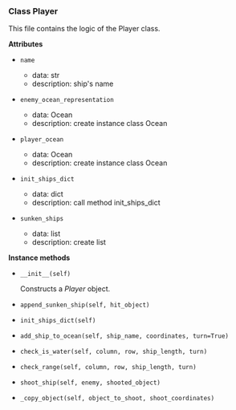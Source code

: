 ### Class Player
This file contains the logic of the Player class.

__Attributes__

* `name`
    - data: str
    - description: ship's name

*  `enemy_ocean_representation`
    - data: Ocean
    - description: create instance class Ocean 
                    
*   `player_ocean`
    - data: Ocean
    - description: create instance class Ocean

*   `init_ships_dict`
    - data: dict
    - description: call method init_ships_dict 

*   `sunken_ships`
    - data: list 
    - description: create list

__Instance methods__

* `__init__(self) `

  Constructs a *Player* object.

* `append_sunken_ship(self, hit_object)`

    

* `init_ships_dict(self)`

  

* `add_ship_to_ocean(self, ship_name, coordinates, turn=True)`

   

* `check_is_water(self, column, row, ship_length, turn)`

    

* `check_range(self, column, row, ship_length, turn)`


* `shoot_ship(self, enemy, shooted_object)`

    

* `_copy_object(self, object_to_shoot, shoot_coordinates)`

    

